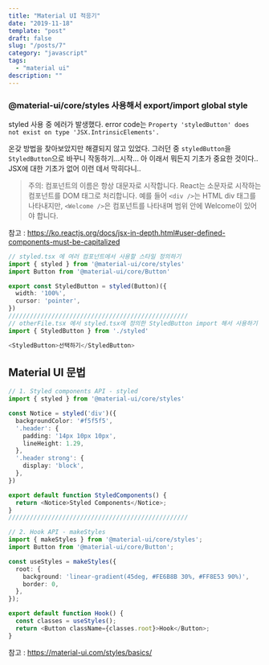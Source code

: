 ```yaml
---
title: "Material UI 적응기"
date: "2019-11-18"
template: "post"
draft: false
slug: "/posts/7"
category: "javascript"
tags:
  - "material ui"
description: ""
---
```


### @material-ui/core/styles 사용해서 export/import global style

styled 사용 중 에러가 발생했다.
error code는 `Property 'styledButton' does not exist on type 'JSX.IntrinsicElements'.`

온갖 방법을 찾아보았지만 해결되지 않고 있었다. 그러던 중 `styledButton`을 `StyledButton`으로 바꾸니 작동하기...시작...
아 이래서 뭐든지 기초가 중요한 것이다.. JSX에 대한 기초가 없어 이런 데서 막히다니..

> 주의: 컴포넌트의 이름은 항상 대문자로 시작합니다. React는 소문자로 시작하는 컴포넌트를 DOM 태그로 처리합니다.
예를 들어 `<div />`는 HTML div 태그를 나타내지만, `<Welcome />`은 컴포넌트를 나타내며 범위 안에 Welcome이 있어야 합니다.

참고 : https://ko.reactjs.org/docs/jsx-in-depth.html#user-defined-components-must-be-capitalized

```ts
// styled.tsx 에 여러 컴포넌트에서 사용할 스타일 정의하기
import { styled } from '@material-ui/core/styles'
import Button from '@material-ui/core/Button'

export const StyledButton = styled(Button)({
  width: '100%',
  cursor: 'pointer',
})
//////////////////////////////////////////////////
// otherFile.tsx 에서 styled.tsx에 정의한 StyledButton import 해서 사용하기
import { StyledButton } from './styled'

<StyledButton>선택하기</StyledButton>
```

## Material UI 문법

```ts
// 1. Styled components API - styled
import { styled } from '@material-ui/core/styles'

const Notice = styled('div')({
  backgroundColor: '#f5f5f5',
  '.header': {
    padding: '14px 10px 10px',
    lineHeight: 1.29,
  },
  '.header strong': {
    display: 'block',
  },
})

export default function StyledComponents() {
  return <Notice>Styled Components</Notice>;
}
//////////////////////////////////////////////////

// 2. Hook API - makeStyles
import { makeStyles } from '@material-ui/core/styles';
import Button from '@material-ui/core/Button';

const useStyles = makeStyles({
  root: {
    background: 'linear-gradient(45deg, #FE6B8B 30%, #FF8E53 90%)',
    border: 0,
  },
});

export default function Hook() {
  const classes = useStyles();
  return <Button className={classes.root}>Hook</Button>;
}
```

참고 : https://material-ui.com/styles/basics/
